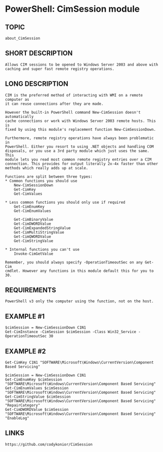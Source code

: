 # PowerShell: CimSession module

## TOPIC
    about_CimSession

## SHORT DESCRIPTION
    Allows CIM sessions to be opened to Windows Server 2003 and above with 
    caching and super fast remote registry operations.

## LONG DESCRIPTION
    CIM is the preferred method of interacting with WMI on a remote computer as
    it can reuse connections after they are made.

    However the built-in PowerShell command New-CimSession doesn't automatically
    cache connections or work with Windows Server 2003 remote hosts. This is 
    fixed by using this module's replacement function New-CimSessionDown.

    Furthermore, remote registry operations have always been problematic in 
    PowerShell. Either you resort to using .NET objects and handling COM 
    disposals, or you use a 3rd party module which just uses the same. This 
    module lets you read most common remote registry entries over a CIM 
    connection. This provides for output literally 2x-4x faster than other 
    methods which really adds up at scale.

    Functions are split between three types:
    * Common functions you should use
        New-CimSessionDown
        Get-CimKey
        Get-CimValues

    * Less common functions you should only use if required
        Get-CimEnumKey            
        Get-CimEnumValues         

        Get-CimBinaryValue        
        Get-CimDWORDValue         
        Get-CimExpandedStringValue
        Get-CimMultiStringValue   
        Get-CimQWORDValue         
        Get-CimStringValue   

    * Internal functions you can't use
        Invoke-CimGetValue

	Remember, you should always specify -OperationTimeoutSec on any Get-Cim
    cmdlet. However any functions in this module default this for you to 30.

## REQUIREMENTS
	PowerShell v3 only the computer using the function, not on the host.
	
## EXAMPLE #1
	$cimSession = New-CimSessionDown C1N1
	Get-CimInstance -CimSession $cimSession -Class Win32_Service -OperationTimeoutSec 30

## EXAMPLE #2
    Get-CimKey C1N1 "SOFTWARE\Microsoft\Windows\CurrentVersion\Component Based Servicing"

	$cimSession = New-CimSessionDown C1N1
	Get-CimEnumKey $cimSession "SOFTWARE\Microsoft\Windows\CurrentVersion\Component Based Servicing"
	Get-CimEnumValues $cimSession "SOFTWARE\Microsoft\Windows\CurrentVersion\Component Based Servicing"
    Get-CimStringValue $cimSession "SOFTWARE\Microsoft\Windows\CurrentVersion\Component Based Servicing" "RepairCategory"
    Get-CimDWORDValue $cimSession "SOFTWARE\Microsoft\Windows\CurrentVersion\Component Based Servicing" "EnableLog"

## LINKS
	https://github.com/codykonior/CimSession


